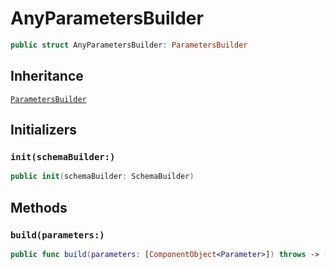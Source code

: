 # AnyParametersBuilder

``` swift
public struct AnyParametersBuilder: ParametersBuilder
```

## Inheritance

[`ParametersBuilder`](/ParametersBuilder)

## Initializers

### `init(schemaBuilder:)`

``` swift
public init(schemaBuilder: SchemaBuilder)
```

## Methods

### `build(parameters:)`

``` swift
public func build(parameters: [ComponentObject<Parameter>]) throws -> [ParameterNode]
```
